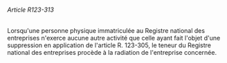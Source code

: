 ###### Article R123-313

Lorsqu'une personne physique immatriculée au Registre national des entreprises n'exerce aucune autre activité que celle ayant fait l'objet d'une suppression en application de l'article R. 123-305, le teneur du Registre national des entreprises procède à la radiation de l'entreprise concernée.

